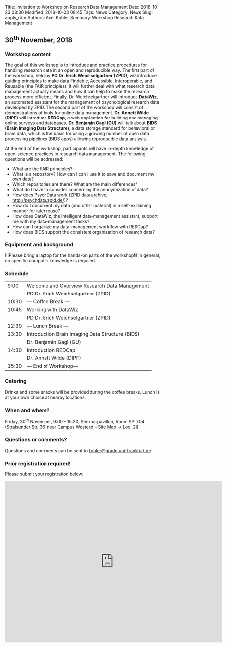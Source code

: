 Title: Invitation to Workshop on Research Data Management
Date: 2018-10-23 08:30
Modified: 2018-10-23 08:45
Tags: News
Category: News
Slug: apply_rdm
Authors: Axel Kohler
Summary: Workshop Research Data Management

## 30<sup>th</sup> November, 2018

### Workshop content

The goal of this workshop is to introduce and practice procedures for handling research data in an open and reproducible way. The first part of the workshop, held by **PD Dr. Erich Weichselgartner (ZPID)**, will introduce guiding principles to make data Findable, Accessible, Interoperable, and Reusable (the FAIR principles). It will further deal with what research data management actually means and how it can help to make the research process more efficient. Finally, Dr. Weichselgartner will introduce **DataWiz**, an automated assistant for the management of psychological research data developed by ZPID.
The second part of the workshop will consist of demonstrations of tools for online data management. **Dr. 
Annett Wilde (DIPF)** will introduce **REDCap**, a web application for building and managing online surveys 
and databases. **Dr. Benjamin Gagl (GU)** will talk about **BIDS (Brain Imaging Data Structure)**, a data 
storage standard for behavioral or brain data, which is the basis for using a growing number of open data processing pipelines (BIDS apps) allowing reproducible data analysis.

At the end of the workshop, participants will have in-depth knowledge of open-science practices in research data management. The following questions will be addressed:
* What are the FAIR principles?
* What is a repository? How can I can I use it to save and document my own data?
* Which repositories are there? What are the main differences?
* What do I have to consider concerning the anonymization of data?
* How does PsychData work (ZPID data archive, http://psychdata.zpid.de/)?
* How do I document my data (and other material) in a self-explaining manner for later reuse?
* How does DataWiz, the intelligent data-management assistant, support me with my data-management tasks?
* How can I organize my data-management workflow with REDCap?
* How does BIDS support the consistent organization of research data?

### Equipment and background

!!!Please bring a laptop for the hands-on parts of the workshop!!!
In general, no specific computer knowledge is required.

### Schedule

<table>
<tr>
<td>9:00</td>		<td>Welcome and Overview Research Data Management</td>
</tr>
<tr>
<td>	</td>	<td>PD Dr. Erich Weichselgartner (ZPID)</td>
</tr>
<tr>
<td>10:30</td> 			<td>— Coffee Break —</td>
</tr>
<tr>
<td>10:45</td>			<td>Working with DataWiz</td>
</tr>
<tr>
<td>	</td>	<td>PD Dr. Erich Weichselgartner (ZPID)</td>
</tr>
<tr>
<td>12:30</td>			<td>— Lunch Break —</td>
</tr>
<tr>
<td>13:30</td>			<td>Introduction Brain Imaging Data Structure (BIDS)</td>
</tr>
<tr>
<td>	</td>	<td>Dr. Benjamin Gagl (GU)</td>
</tr>
<tr>
<td>14:30</td>			<td>Introduction REDCap</td>
</tr>
<tr>
<td>	</td>	<td>Dr. Annett Wilde (DIPF)</td>
</tr>
<tr>
<td>15:30</td>			<td>— End of Workshop—</td>
</tr>
</table>

### Catering

Drinks and some snacks will be provided during the coffee breaks. Lunch is at your own choice at nearby locations.

### When and where?

Friday, 30<sup>th</sup> November, 9:00 - 15:30, Seminarpavillon, Room SP 0.04 (Stralsunder Str. 36, near Campus Westend – [Site Map](http://www.uni-frankfurt.de/38093807/Campus_Westend-pdf.pdf) &rarr; Loc. 21)

### Questions or comments?

Questions and comments can be sent to kohler@grade.uni-frankfurt.de

### Prior registration required!

Please submit your registration below:

<iframe 
src="https://docs.google.com/forms/d/e/1FAIpQLSfdhn2zH2TFGPThJEXEhwRml4CP0_tF5mXvBE-olBvYi-_LhQ/viewform?embedded=true" 
width="700" height="520" frameborder="0" marginheight="0" marginwidth="0">Loading...</iframe>

